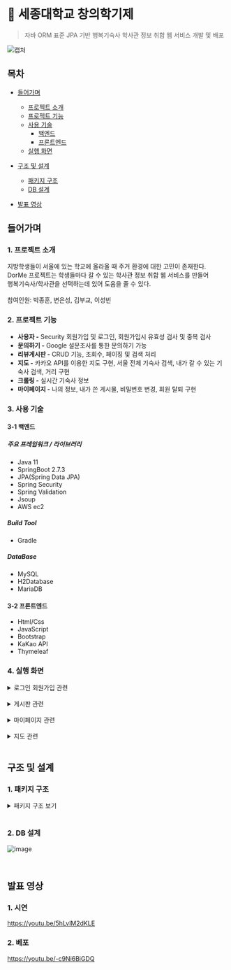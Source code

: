 # :paperclip: 세종대학교 창의학기제
> 자바 ORM 표준 JPA 기반 행복기숙사 학사관 정보 취합 웹 서비스 개발 및 배포

![캡처](https://user-images.githubusercontent.com/103410386/214241170-726f8e20-4f64-49b7-a988-d88eeb5c05b9.PNG)

## 목차
- [들어가며](#들어가며)
  - [프로젝트 소개](#1-프로젝트-소개)    
  - [프로젝트 기능](#2-프로젝트-기능)    
  - [사용 기술](#3-사용-기술)   
     - [백엔드](#3-1-백엔드)
     - [프론트엔드](#3-2-프론트엔드)
  - [실행 화면](#4-실행-화면)   


- [구조 및 설계](#구조-및-설계)
  - [패키지 구조](#1-패키지-구조)
  - [DB 설계](#2-db-설계)

- [발표 영상](#발표-영상)

## 들어가며
### 1. 프로젝트 소개

지방학생들이 서울에 있는 학교에 올라올 때 주거 환경에 대한 고민이 존재한다.
<br>
DorMe 프로젝트는 학생들마다 갈 수 있는 학사관 정보 취합 웹 서비스를 만들어
<br>
행복기숙사/학사관을 선택하는데 있어 도움을 줄 수 있다.
<br><br>
참여인원: 박종훈, 변은성, 김부교, 이성빈

### 2. 프로젝트 기능

- **사용자 -** Security 회원가입 및 로그인, 회원가입시 유효성 검사 및 중복 검사
- **문의하기 -** Google 설문조사를 통한 문의하기 가능
- **리뷰게시판 -** CRUD 기능, 조회수, 페이징 및 검색 처리
- **지도 -** 카카오 API를 이용한 지도 구현, 서울 전체 기숙사 검색, 내가 갈 수 있는 기숙사 검색, 거리 구현
- **크롤링 -** 실시간 기숙사 정보
- **마이페이지 -** 나의 정보, 내가 쓴 게시물, 비밀번호 변경, 회원 탈퇴 구현

### 3. 사용 기술

#### 3-1 백엔드

##### 주요 프레임워크 / 라이브러리
- Java 11
- SpringBoot 2.7.3
- JPA(Spring Data JPA)
- Spring Security
- Spring Validation
- Jsoup
- AWS ec2

##### Build Tool
- Gradle

##### DataBase
- MySQL
- H2Database
- MariaDB

#### 3-2 프론트엔드
- Html/Css
- JavaScript
- Bootstrap
- KaKao API
- Thymeleaf


### 4. 실행 화면
  <details>
    <summary>로그인 회원가입 관련</summary>   
       
    
  **1. 회원가입 항목**   
  ![image](https://user-images.githubusercontent.com/103410386/214244218-30b47cc5-bf65-4a11-8398-3a68604ec914.png)
  <br>
  ID/PASSWORD/NickName/Local/University 항목에 대해 입력
     
  **1-1. 회원가입 Validation**   
  ![image](https://user-images.githubusercontent.com/103410386/214244503-5e5643fb-b449-4f44-81a1-06fbdfd5938f.png)
  <br>
  회원 중복 관리 및 비밀번호 조건에 대한 항목 유효성 검사
  
  **2. 로그인**   
  ![image](https://user-images.githubusercontent.com/103410386/214244897-36267985-2089-46b0-aafb-7e1951cb130b.png)
  
  **2.-1 로그인 Validation**   
  ![image](https://user-images.githubusercontent.com/103410386/214245103-c97412a3-73c8-47fb-ac60-59984ca49ef4.png)
  
     
  </details>
  <br/>   
  
 
  
   <details>
    <summary>게시판 관련</summary>   
       
  **1. 게시글 전체 목록**   
  ![image](https://user-images.githubusercontent.com/103410386/214245778-ae61d66b-ec78-4758-9988-9cc96a5ff87c.png)
  <br>
  전체 목록을 페이징 처리하여 조회
  
  **2. 게시글 등록**   
  ![image](https://user-images.githubusercontent.com/103410386/214246166-678c640a-3f01-435c-805d-2f2f49b86926.png)
  <br>
  로그인 한 사용자만 새로운 글을 작성할 수 있고, 작성 후 목록 화면으로 redirect
  
  **3. 게시글 상세보기**   
  ![image](https://user-images.githubusercontent.com/103410386/214246365-90846ef7-11ed-42d4-9a19-c0e091f67331.png)
  <br>
  본인이 작성한 글만 수정 및 삭제 가능
           
  </details>
  <br/>   
 
   <details>
    <summary>마이페이지 관련</summary>   
       
  **1. 마이페이지 목록**   
  ![image](https://user-images.githubusercontent.com/103410386/214247638-eb142b79-ab8b-4118-ac9e-0885d386f68e.png)
  <br>
  내 정보, 내가 쓴 게시물, 비밀번호 변경, 회원 탈퇴 기능
           
  </details>
  <br/>
  
  <details>
    <summary>지도 관련</summary>   
       
  **1. 전체 행복기숙사/학사관 검색**   
  ![image](https://user-images.githubusercontent.com/103410386/214248648-78c43990-c7b3-4988-88f0-9ef8becbc002.png)
  <br>
  비로그인시에도 가능한 서울시 전체 행복기숙사/학사관 위치 정보
  
  **2. 내가 갈 수 있는 행복기숙사/학사관 검색**   
  ![image](https://user-images.githubusercontent.com/103410386/214248994-727de7d9-ee7b-420b-a921-d9f3c2a6ccd1.png)
  <br>
  지도 샘플을 위해 본가가 강원도인 세종대학교 학생 기준인 지도
  
  **2. 행복기숙사/학사관 실시간 크롤링 정보**   
  ![image](https://user-images.githubusercontent.com/103410386/214249597-86d548a8-32ab-4bbd-9e66-48063dec9a5b.png)
  ![image](https://user-images.githubusercontent.com/103410386/214249691-ade9e955-73d4-4dc0-97c8-0bcc92d7cd86.png)
  ![image](https://user-images.githubusercontent.com/103410386/214249731-c62bf07f-9121-468d-937c-62fb7cd274d4.png)
  ![image](https://user-images.githubusercontent.com/103410386/214249799-ebb8c204-0cf9-4e8f-92a4-7ffc1ecf6293.png)
  ![image](https://user-images.githubusercontent.com/103410386/214249914-818f5d64-6888-4746-80d7-296398853250.png)
  <br>
  웹 서버를 실행 했을 때 기숙사 정보들을 크롤링 해온 후 DB에 저장
  <br>
  그 이후 18시 기준으로 새로 크롤링을 해온 후 DB에 정보 교체
  
  **3. 지도 거리 구현**   
  ![image](https://user-images.githubusercontent.com/103410386/214255662-b988d3cd-8a6a-43f8-a382-4cbcbbed69a7.png)
           
  </details>
  <br/>
   
## 구조 및 설계   
   
### 1. 패키지 구조
   
<details>
  
<summary>패키지 구조 보기</summary>   
 

```
📦src
 ┣ 📂main
 ┃ ┣ 📂java
 ┃ ┃ ┗ 📂sejong
 ┃ ┃ ┃ ┗ 📂dormitory
 ┃ ┃ ┃ ┃ ┗ 📂board
 ┃ ┃ ┃ ┃ ┃ ┣ 📂config
 ┃ ┃ ┃ ┃ ┃ ┃ ┣ 📜AuditConfig.java
 ┃ ┃ ┃ ┃ ┃ ┃ ┣ 📜AuditorAwareImpl.java
 ┃ ┃ ┃ ┃ ┃ ┃ ┗ 📜SecurityConfig.java
 ┃ ┃ ┃ ┃ ┃ ┣ 📂constant
 ┃ ┃ ┃ ┃ ┃ ┃ ┃ ┗ 📜Role.java
 ┃ ┃ ┃ ┃ ┃ ┣ 📂controller
 ┃ ┃ ┃ ┃ ┃ ┃ ┃ ┣ 📂dormitoryPageController
 ┃ ┃ ┃ ┃ ┃ ┃ ┃ ┃ ┣ 📜ChongNamController.java
 ┃ ┃ ┃ ┃ ┃ ┃ ┃ ┃ ┣ 📜GangwonDobongController.java
 ┃ ┃ ┃ ┃ ┃ ┃ ┃ ┃ ┣ 📜GangwonGwanakController.java
 ┃ ┃ ┃ ┃ ┃ ┃ ┃ ┃ ┣ 📜SejongDormitoryController.java
 ┃ ┃ ┃ ┃ ┃ ┃ ┃ ┃ ┗ 📜TamLaController.java
 ┃ ┃ ┃ ┃ ┃ ┃ ┣ 📜BoardCommentController.java
 ┃ ┃ ┃ ┃ ┃ ┃ ┣ 📜BoardController.java
 ┃ ┃ ┃ ┃ ┃ ┃ ┣ 📜HomeController.java
 ┃ ┃ ┃ ┃ ┃ ┃ ┣ 📜MapController.java
 ┃ ┃ ┃ ┃ ┃ ┃ ┣ 📜MemberController.java
 ┃ ┃ ┃ ┃ ┃ ┃ ┗ 📜MypageController.java
 ┃ ┃ ┃ ┃ ┃ ┣ 📂dto
 ┃ ┃ ┃ ┃ ┃ ┃ ┣ 📜BoardCommentDto.java
 ┃ ┃ ┃ ┃ ┃ ┃ ┣ 📜BoardDto.java
 ┃ ┃ ┃ ┃ ┃ ┃ ┣ 📜BoardResponseDto.java
 ┃ ┃ ┃ ┃ ┃ ┃ ┣ 📜MmeberFormDto.java
 ┃ ┃ ┃ ┃ ┃ ┃ ┣ 📜PhotoDto.java
 ┃ ┃ ┃ ┃ ┃ ┃ ┗ 📜PhotoResponseDto.java
 ┃ ┃ ┃ ┃ ┃ ┣ 📂entity
 ┃ ┃ ┃ ┃ ┃ ┃ ┣ 📂dormitoryPage
 ┃ ┃ ┃ ┃ ┃ ┃ ┃ ┣ 📜ChongNam.java
 ┃ ┃ ┃ ┃ ┃ ┃ ┃ ┣ 📜GangwonDobong.java
 ┃ ┃ ┃ ┃ ┃ ┃ ┃ ┣ 📜GangwonGwankak.java
 ┃ ┃ ┃ ┃ ┃ ┃ ┃ ┣ 📜GyeonggiDo.java
 ┃ ┃ ┃ ┃ ┃ ┃ ┃ ┣ 📜SejongDormitory.java
 ┃ ┃ ┃ ┃ ┃ ┃ ┃ ┗ 📜TamLa.java
 ┃ ┃ ┃ ┃ ┃ ┃ ┣ 📜BaseEntity.abstract
 ┃ ┃ ┃ ┃ ┃ ┃ ┣ 📜BaseTimeEntity.abstract
 ┃ ┃ ┃ ┃ ┃ ┃ ┣ 📜Board.java
 ┃ ┃ ┃ ┃ ┃ ┃ ┣ 📜BoardComment.java
 ┃ ┃ ┃ ┃ ┃ ┃ ┣ 📜Member.java
 ┃ ┃ ┃ ┃ ┃ ┃ ┗ 📜Photo.java
 ┃ ┃ ┃ ┃ ┃ ┣ 📂repository
 ┃ ┃ ┃ ┃ ┃ ┃ ┣ 📂dormitoryPage
 ┃ ┃ ┃ ┃ ┃ ┃ ┃ ┣ 📜ChongNamRepository.interface
 ┃ ┃ ┃ ┃ ┃ ┃ ┃ ┣ 📜GangwonDobongRepoisitory.interface
 ┃ ┃ ┃ ┃ ┃ ┃ ┃ ┣ 📜GangwonGwankakRepository.interface
 ┃ ┃ ┃ ┃ ┃ ┃ ┃ ┣ 📜GyeonggiDoRepository.interface
 ┃ ┃ ┃ ┃ ┃ ┃ ┃ ┣ 📜SejongDormitoryRepository.interface
 ┃ ┃ ┃ ┃ ┃ ┃ ┃ ┗ 📜TamLaRepository.interface
 ┃ ┃ ┃ ┃ ┃ ┃ ┣ 📜BoardCommentRepository.interface
 ┃ ┃ ┃ ┃ ┃ ┃ ┣ 📜BoardRepository.interface
 ┃ ┃ ┃ ┃ ┃ ┃ ┣ 📜MemberRepository.interface
 ┃ ┃ ┃ ┃ ┃ ┃ ┗ 📜PhotoRepository.interface
 ┃ ┗ 📂resources
 ┃ ┃ ┣ 📂static
 ┃ ┃ ┃ ┣ 📂css
 ┃ ┃ ┃ ┃ ┣ 📜Dormi_1.css
 ┃ ┃ ┃ ┃ ┣ 📜entireMap.css
 ┃ ┃ ┃ ┃ ┣ 📜LoginForm.css
 ┃ ┃ ┃ ┃ ┣ 📜loginMap.css
 ┃ ┃ ┃ ┃ ┣ 📜MainHome.css
 ┃ ┃ ┃ ┃ ┣ 📜map.css
 ┃ ┃ ┃ ┃ ┣ 📜memberRegister.css
 ┃ ┃ ┃ ┃ ┣ 📜Mypage.css
 ┃ ┃ ┃ ┃ ┣ 📜mavbar.css
 ┃ ┃ ┃ ┃ ┣ 📜postList.css
 ┃ ┃ ┃ ┃ ┗ 📜RegisterForm.css
 ┃ ┃ ┃ ┣ 📂img
 ┃ ┃ ┃ ┃ ┣ 📜about_1_dollar.svg
 ┃ ┃ ┃ ┃ ┣ 📜about_2_dollar.svg
 ┃ ┃ ┃ ┃ ┣ 📜about_3_dollar.svg
 ┃ ┃ ┃ ┃ ┣ 📜favicon.png
 ┃ ┃ ┃ ┃ ┣ 📜favicon_img.png
 ┃ ┃ ┃ ┃ ┣ 📜main_bg.jpg
 ┃ ┃ ┃ ┃ ┗ 📜naver.svg
 ┃ ┃ ┃ ┗ 📂js
 ┃ ┃ ┃ ┃ ┣ 📜Dormi_1.js
 ┃ ┃ ┃ ┃ ┣ 📜map.js
 ┃ ┃ ┃ ┃ ┣ 📜modal.js
 ┃ ┃ ┃ ┃ ┗ 📜postList.js
 ┃ ┃ ┣ 📂templates
 ┃ ┃ ┃ ┣ 📂board
 ┃ ┃ ┃ ┃ ┣ 📜postCreateForm.html
 ┃ ┃ ┃ ┃ ┣ 📜postList.html
 ┃ ┃ ┃ ┃ ┗ 📜viewPost.html
 ┃ ┃ ┃ ┣ 📂dormitoryPage
 ┃ ┃ ┃ ┃ ┣ 📜chongnam.html
 ┃ ┃ ┃ ┃ ┣ 📜gangwonDobong.html
 ┃ ┃ ┃ ┃ ┣ 📜gangwonGwanak.html
 ┃ ┃ ┃ ┃ ┣ 📜gyeonggiDo.html
 ┃ ┃ ┃ ┃ ┣ 📜sejongDormitory.html
 ┃ ┃ ┃ ┃ ┗ 📜tamLa.html
 ┃ ┃ ┃ ┣ 📂map
 ┃ ┃ ┃ ┃ ┣ 📜entireMap.html
 ┃ ┃ ┃ ┃ ┗ 📜loginMap.html
 ┃ ┃ ┃ ┣ 📂member
 ┃ ┃ ┃ ┃ ┣ 📜memberLoginForm.html
 ┃ ┃ ┃ ┃ ┗ 📜memberRegister.html
 ┃ ┃ ┃ ┣ 📂mypage
 ┃ ┃ ┃ ┃ ┣ 📜footer.html
 ┃ ┃ ┃ ┃ ┣ 📜MainHome.html
 ┃ ┃ ┃ ┃ ┗ 📜navbar.html
 ┃ ┃ ┣ 📜application-oauth.properties
 ┃ ┃ ┗ 📜application.properties
 ```
  
 </details>   
 <br/>    
   
     
 ### 2. DB 설계

![image](https://user-images.githubusercontent.com/103410386/214255339-939880e7-5dfe-4cb7-9a97-878fddad8dff.png)
   
<br/>

## 발표 영상
### 1. 시연
https://youtu.be/5hLvlM2dKLE
<br>
### 2. 베포
https://youtu.be/-c9Ni6BiGDQ
